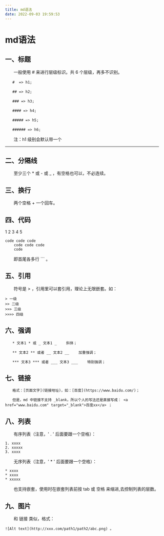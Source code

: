 ```yaml
---
title: md语法
date: 2022-09-03 19:59:53
---
```

# md语法
## 一、标题
　　一般使用 # 来进行层级标识。共 6 个层级，再多不识别。
```
　　#  => h1;

　　## => h2;

　　### => h3;

　　#### => h4;

　　##### => h5;

　　###### => h6;
```
　　注：h1 级别会默认带一个 <hr/>

## 二、分隔线
　　至少三个 * 或 - 或 _ ，有空格也可以，不必连续。



## 三、换行
　　两个空格 + 一个回车。



## 四、代码
1
2
3
4
5
```
code code code
    code code code
    code
```
　　即首尾各多行  ``` 。



## 五、引用
　　符号是 > ，引用里可以套引用，理论上无限嵌套。如：

```
> 一级
>> 二级
>>> 三级
>>>> 四级
```





## 六、强调
```
　　* 文本1 * 或 _ 文本1 _ 　　斜体；

　　** 文本2 ** 或者 __ 文本2 __ 　　加重强调；

　　*** 文本3 *** 或者 ___ 文本3 ___ 　　特别强调；
```

## 七、链接
```
　　格式：[页面文字](链接地址)，如：[百度](https://www.baidu.com/)；

　　但是，md 中链接不支持 _blank，所以个人的写法还是直接写成： <a href="www.baidu.com" target="_blank">百度xx</a> ；
```


## 八、列表
　　有序列表（注意，' . ' 后面要跟一个空格）：
```
1. xxxx
2. xxxxx
3. xxxx
```
　　无序列表（注意，' * ' 后面要跟一个空格）：
```
* xxxx
* xxxx
* xxxxx
```
　　也支持嵌套，使用时在嵌套列表前按 tab 或 空格 来缩进,去控制列表的层数。



## 九、图片
　　和 链接 类似，格式：
```
![Alt text](http://xxx.com/path1/path2/abc.png) 。
```
